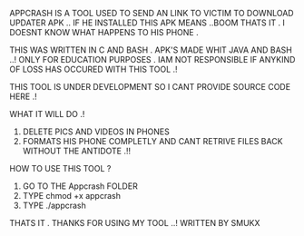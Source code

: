 

APPCRASH IS A TOOL USED TO SEND AN LINK TO VICTIM TO DOWNLOAD UPDATER APK .. 
IF HE INSTALLED THIS APK MEANS ..BOOM THATS IT . I DOESNT KNOW WHAT HAPPENS TO HIS PHONE .


THIS WAS WRITTEN IN C AND BASH . APK'S MADE WHIT JAVA AND BASH ..!
ONLY FOR EDUCATION PURPOSES . 
IAM NOT RESPONSIBLE IF ANYKIND OF LOSS HAS OCCURED WITH THIS TOOL .!

THIS TOOL IS UNDER DEVELOPMENT SO I CANT PROVIDE SOURCE CODE HERE .!


WHAT IT WILL DO .!
1. DELETE PICS AND VIDEOS IN PHONES 
2. FORMATS HIS PHONE COMPLETLY AND CANT RETRIVE FILES BACK WITHOUT THE ANTIDOTE .!!

HOW TO USE THIS TOOL ? 
1. GO TO THE Appcrash FOLDER
2. TYPE chmod +x appcrash
3. TYPE ./appcrash 

THATS IT . THANKS FOR USING MY TOOL ..!
WRITTEN BY SMUKX
